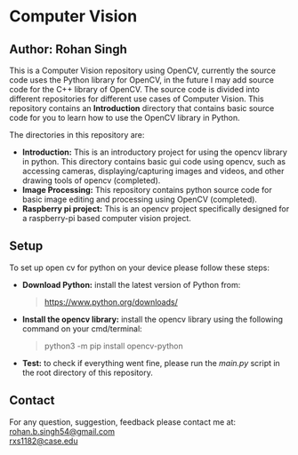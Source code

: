 # Computer Vision
## Author: Rohan Singh
This is a Computer Vision repository using OpenCV, currently the source code uses the Python library for OpenCV, in the future I may add source code for the C++ library of OpenCV. The source code is divided into different repositories for different use cases of Computer Vision. This repository contains an **Introduction** directory that contains basic source code for you to learn how to use the OpenCV library in Python.  

The directories in this repository are:  
  - **Introduction:** This is an introductory project for using the opencv library in python. This directory contains basic gui code using opencv, such as accessing cameras, displaying/capturing images and videos, and other drawing tools of opencv (completed).  
  - **Image Processing:** This repository contains python source code for basic image editing and processing using OpenCV (completed).  
  - **Raspberry pi project:** This is an opencv project specifically designed for a raspberry-pi based computer vision project.  

## Setup
To set up open cv for python on your device please follow these steps:  
  - **Download Python:** install the latest version of Python from:  
    > https://www.python.org/downloads/
  - **Install the opencv library:** install the opencv library using the following command on your cmd/terminal:  
    > python3 -m pip install opencv-python  
  - **Test:** to check if everything went fine, please run the *main.py* script in the root directory of this repository.  
  
## Contact
For any question, suggestion, feedback please contact me at:  
rohan.b.singh54@gmail.com  
rxs1182@case.edu  
